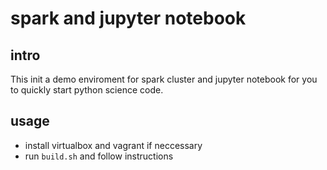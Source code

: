# spark and jupyter notebook

## intro

This init a demo enviroment for spark cluster and jupyter notebook for you to quickly start python science code.

## usage

* install virtualbox and vagrant if neccessary
* run `build.sh` and follow instructions

